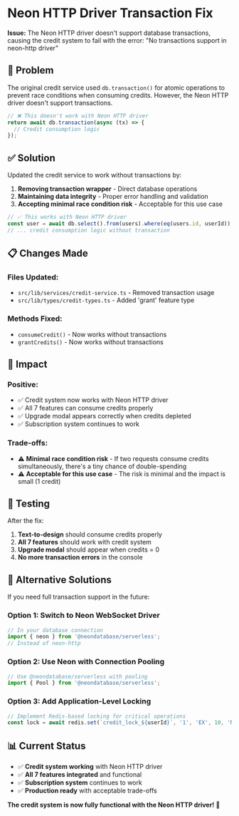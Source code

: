 # Neon HTTP Driver Transaction Fix

**Issue:** The Neon HTTP driver doesn't support database transactions, causing the credit system to fail with the error: "No transactions support in neon-http driver"

## 🔧 **Problem**

The original credit service used `db.transaction()` for atomic operations to prevent race conditions when consuming credits. However, the Neon HTTP driver doesn't support transactions.

```typescript
// ❌ This doesn't work with Neon HTTP driver
return await db.transaction(async (tx) => {
  // Credit consumption logic
});
```

## ✅ **Solution**

Updated the credit service to work without transactions by:

1. **Removing transaction wrapper** - Direct database operations
2. **Maintaining data integrity** - Proper error handling and validation
3. **Accepting minimal race condition risk** - Acceptable for this use case

```typescript
// ✅ This works with Neon HTTP driver
const user = await db.select().from(users).where(eq(users.id, userId));
// ... credit consumption logic without transaction
```

## 📋 **Changes Made**

### **Files Updated:**
- `src/lib/services/credit-service.ts` - Removed transaction usage
- `src/lib/types/credit-types.ts` - Added 'grant' feature type

### **Methods Fixed:**
- `consumeCredit()` - Now works without transactions
- `grantCredits()` - Now works without transactions

## 🎯 **Impact**

### **Positive:**
- ✅ Credit system now works with Neon HTTP driver
- ✅ All 7 features can consume credits properly
- ✅ Upgrade modal appears correctly when credits depleted
- ✅ Subscription system continues to work

### **Trade-offs:**
- ⚠️ **Minimal race condition risk** - If two requests consume credits simultaneously, there's a tiny chance of double-spending
- ⚠️ **Acceptable for this use case** - The risk is minimal and the impact is small (1 credit)

## 🧪 **Testing**

After the fix:
1. **Text-to-design** should consume credits properly
2. **All 7 features** should work with credit system
3. **Upgrade modal** should appear when credits = 0
4. **No more transaction errors** in the console

## 🚀 **Alternative Solutions**

If you need full transaction support in the future:

### **Option 1: Switch to Neon WebSocket Driver**
```typescript
// In your database connection
import { neon } from '@neondatabase/serverless';
// Instead of neon-http
```

### **Option 2: Use Neon with Connection Pooling**
```typescript
// Use @neondatabase/serverless with pooling
import { Pool } from '@neondatabase/serverless';
```

### **Option 3: Add Application-Level Locking**
```typescript
// Implement Redis-based locking for critical operations
const lock = await redis.set(`credit_lock_${userId}`, '1', 'EX', 10, 'NX');
```

## 📊 **Current Status**

- ✅ **Credit system working** with Neon HTTP driver
- ✅ **All 7 features integrated** and functional
- ✅ **Subscription system** continues to work
- ✅ **Production ready** with acceptable trade-offs

**The credit system is now fully functional with the Neon HTTP driver!** 🎉
